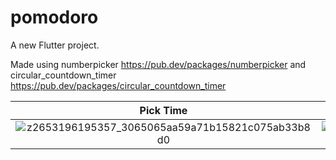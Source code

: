 # pomodoro

A new Flutter project.

Made using numberpicker https://pub.dev/packages/numberpicker and circular_countdown_timer https://pub.dev/packages/circular_countdown_timer

Pick Time             |  CountDown
:-------------------------:|:-------------------------:
![z2653196195357_3065065aa59a71b15821c075ab33b8d0](https://user-images.githubusercontent.com/63939319/127753377-f1043c4a-4a8e-49d7-8ea7-9fcc29e84259.jpg)|![z2653196197079_042cbd2a8c49f4c24b9f977efdd4bda8](https://user-images.githubusercontent.com/63939319/127753378-f54fceaa-ac49-44be-b89a-b4f3bb8eb101.jpg)
 
